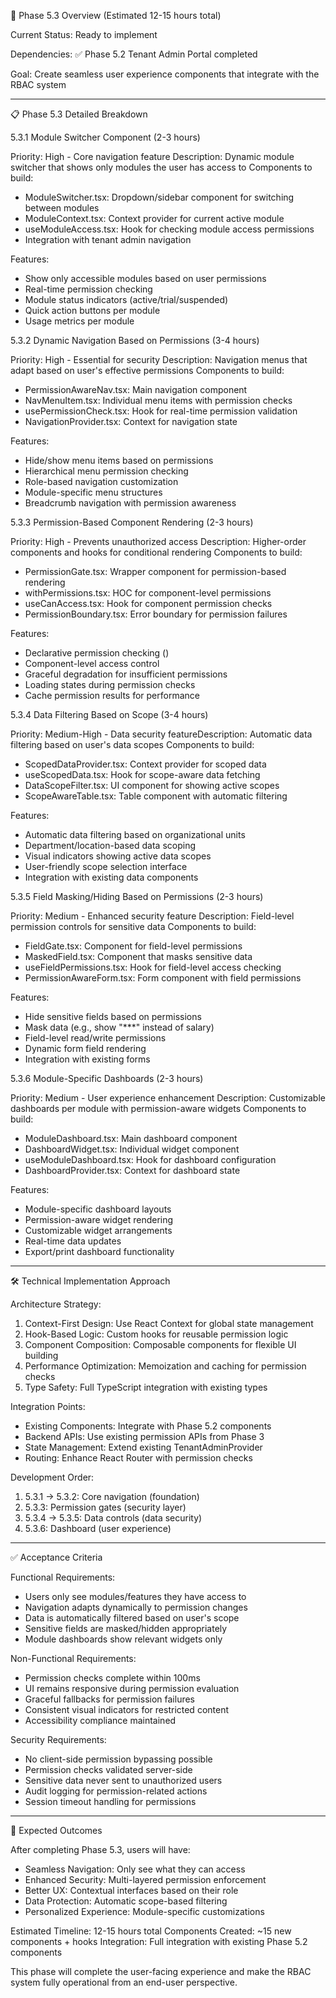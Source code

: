   🎯 Phase 5.3 Overview (Estimated 12-15 hours total)

  Current Status: Ready to implement

  Dependencies: ✅ Phase 5.2 Tenant Admin Portal completed

  Goal: Create seamless user experience components that integrate with the RBAC system

  ---
  📋 Phase 5.3 Detailed Breakdown

  5.3.1 Module Switcher Component (2-3 hours)

  Priority: High - Core navigation feature
  Description: Dynamic module switcher that shows only modules the user has access to
  Components to build:
  - ModuleSwitcher.tsx: Dropdown/sidebar component for switching between modules
  - ModuleContext.tsx: Context provider for current active module
  - useModuleAccess.tsx: Hook for checking module access permissions
  - Integration with tenant admin navigation

  Features:
  - Show only accessible modules based on user permissions
  - Real-time permission checking
  - Module status indicators (active/trial/suspended)
  - Quick action buttons per module
  - Usage metrics per module

  5.3.2 Dynamic Navigation Based on Permissions (3-4 hours)

  Priority: High - Essential for security
  Description: Navigation menus that adapt based on user's effective permissions
  Components to build:
  - PermissionAwareNav.tsx: Main navigation component
  - NavMenuItem.tsx: Individual menu items with permission checks
  - usePermissionCheck.tsx: Hook for real-time permission validation
  - NavigationProvider.tsx: Context for navigation state

  Features:
  - Hide/show menu items based on permissions
  - Hierarchical menu permission checking
  - Role-based navigation customization
  - Module-specific menu structures
  - Breadcrumb navigation with permission awareness

  5.3.3 Permission-Based Component Rendering (2-3 hours)

  Priority: High - Prevents unauthorized access
  Description: Higher-order components and hooks for conditional rendering
  Components to build:
  - PermissionGate.tsx: Wrapper component for permission-based rendering
  - withPermissions.tsx: HOC for component-level permissions
  - useCanAccess.tsx: Hook for component permission checks
  - PermissionBoundary.tsx: Error boundary for permission failures

  Features:
  - Declarative permission checking (<PermissionGate permission="finance.read">)
  - Component-level access control
  - Graceful degradation for insufficient permissions
  - Loading states during permission checks
  - Cache permission results for performance

  5.3.4 Data Filtering Based on Scope (3-4 hours)

  Priority: Medium-High - Data security featureDescription: Automatic data filtering based on user's data scopes
  Components to build:
  - ScopedDataProvider.tsx: Context provider for scoped data
  - useScopedData.tsx: Hook for scope-aware data fetching
  - DataScopeFilter.tsx: UI component for showing active scopes
  - ScopeAwareTable.tsx: Table component with automatic filtering

  Features:
  - Automatic data filtering based on organizational units
  - Department/location-based data scoping
  - Visual indicators showing active data scopes
  - User-friendly scope selection interface
  - Integration with existing data components

  5.3.5 Field Masking/Hiding Based on Permissions (2-3 hours)

  Priority: Medium - Enhanced security feature
  Description: Field-level permission controls for sensitive data
  Components to build:
  - FieldGate.tsx: Component for field-level permissions
  - MaskedField.tsx: Component that masks sensitive data
  - useFieldPermissions.tsx: Hook for field-level access checking
  - PermissionAwareForm.tsx: Form component with field permissions

  Features:
  - Hide sensitive fields based on permissions
  - Mask data (e.g., show "***" instead of salary)
  - Field-level read/write permissions
  - Dynamic form field rendering
  - Integration with existing forms

  5.3.6 Module-Specific Dashboards (2-3 hours)

  Priority: Medium - User experience enhancement
  Description: Customizable dashboards per module with permission-aware widgets
  Components to build:
  - ModuleDashboard.tsx: Main dashboard component
  - DashboardWidget.tsx: Individual widget component
  - useModuleDashboard.tsx: Hook for dashboard configuration
  - DashboardProvider.tsx: Context for dashboard state

  Features:
  - Module-specific dashboard layouts
  - Permission-aware widget rendering
  - Customizable widget arrangements
  - Real-time data updates
  - Export/print dashboard functionality

  ---
  🛠️ Technical Implementation Approach

  Architecture Strategy:

  1. Context-First Design: Use React Context for global state management
  2. Hook-Based Logic: Custom hooks for reusable permission logic
  3. Component Composition: Composable components for flexible UI building
  4. Performance Optimization: Memoization and caching for permission checks
  5. Type Safety: Full TypeScript integration with existing types

  Integration Points:

  - Existing Components: Integrate with Phase 5.2 components
  - Backend APIs: Use existing permission APIs from Phase 3
  - State Management: Extend existing TenantAdminProvider
  - Routing: Enhance React Router with permission checks

  Development Order:

  1. 5.3.1 → 5.3.2: Core navigation (foundation)
  2. 5.3.3: Permission gates (security layer)
  3. 5.3.4 → 5.3.5: Data controls (data security)
  4. 5.3.6: Dashboard (user experience)

  ---
  ✅ Acceptance Criteria

  Functional Requirements:

  - Users only see modules/features they have access to
  - Navigation adapts dynamically to permission changes
  - Data is automatically filtered based on user's scope
  - Sensitive fields are masked/hidden appropriately
  - Module dashboards show relevant widgets only

  Non-Functional Requirements:

  - Permission checks complete within 100ms
  - UI remains responsive during permission evaluation
  - Graceful fallbacks for permission failures
  - Consistent visual indicators for restricted content
  - Accessibility compliance maintained

  Security Requirements:

  - No client-side permission bypassing possible
  - Permission checks validated server-side
  - Sensitive data never sent to unauthorized users
  - Audit logging for permission-related actions
  - Session timeout handling for permissions

  ---
  🎯 Expected Outcomes

  After completing Phase 5.3, users will have:
  - Seamless Navigation: Only see what they can access
  - Enhanced Security: Multi-layered permission enforcement
  - Better UX: Contextual interfaces based on their role
  - Data Protection: Automatic scope-based filtering
  - Personalized Experience: Module-specific customizations

  Estimated Timeline: 12-15 hours total
  Components Created: ~15 new components + hooks
  Integration: Full integration with existing Phase 5.2 components

  This phase will complete the user-facing experience and make the RBAC system fully operational from an end-user perspective.